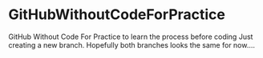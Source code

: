 # GitHubWithoutCodeForPractice
GitHub Without Code For Practice to learn the process before coding
Just creating a new branch. Hopefully both branches looks the same for now....
